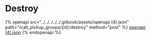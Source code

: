 # Destroy

{% openapi src="../../../../../.gitbook/assets/openapi (4).json" path="/call_pickup_groups/{id}/destroy" method="post" %}
[openapi (4).json](<../../../../../.gitbook/assets/openapi (4).json>)
{% endopenapi %}
